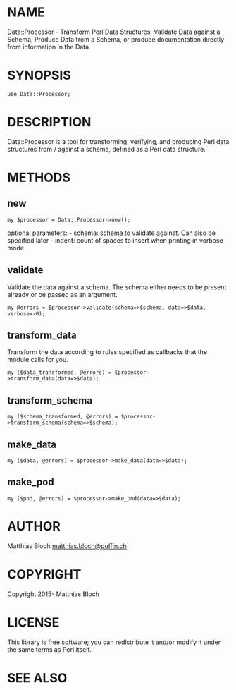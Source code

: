 # NAME

Data::Processor - Transform Perl Data Structures, Validate Data against a Schema, Produce Data from a Schema, or produce documentation directly from information in the Data

# SYNOPSIS

    use Data::Processor;

# DESCRIPTION

Data::Processor is a tool for transforming, verifying, and producing Perl data structures from / against a schema, defined as a Perl data structure.

# METHODS

## new

    my $processor = Data::Processor->new();

optional parameters:
\- schema: schema to validate against. Can also be specified later
\- indent: count of spaces to insert when printing in verbose mode

## validate
Validate the data against a schema. The schema either needs to be present
already or be passed as an argument.

    my @errors = $processor->validate(schema=>$schema, data=>$data, verbose=>0);

## transform\_data
Transform the data according to rules specified as callbacks that the
module calls for you.

    my ($data_transformed, @errors) = $processor->transform_data(data=>$data);

## transform\_schema

    my ($schema_transformed, @errors) = $processor->transform_schema(schema=>$schema);

## make\_data

    my ($data, @errors) = $processor->make_data(data=>$data);

## make\_pod

    my ($pod, @errors) = $processor->make_pod(data=>$data);

# AUTHOR

Matthias Bloch <matthias.bloch@puffin.ch>

# COPYRIGHT

Copyright 2015- Matthias Bloch

# LICENSE

This library is free software; you can redistribute it and/or modify
it under the same terms as Perl itself.

# SEE ALSO
